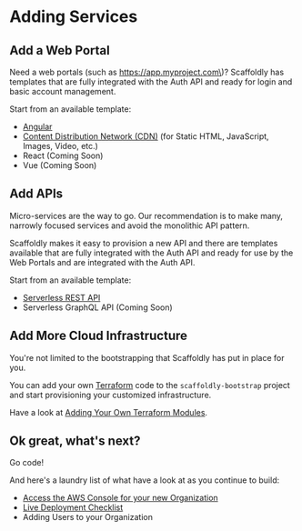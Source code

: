# Adding Services

## Add a Web Portal

Need a web portals \(such as https://app.myproject.com\)? Scaffoldly has templates that are fully integrated with the Auth API and ready for login and basic account management.

Start from an available template:

* [Angular](../frontends/adding-a-frontend/angular.md)
* [Content Distribution Network \(CDN\)](../frontends/adding-a-frontend/cdn.md) \(for Static HTML, JavaScript, Images, Video, etc.\)
* React \(Coming Soon\)
* Vue \(Coming Soon\)

## Add APIs

Micro-services are the way to go. Our recommendation is to make many, narrowly focused services and avoid the monolithic API pattern. 

Scaffoldly makes it easy to provision a new API and there are templates available that are fully integrated with the Auth API and ready for use by the Web Portals and are integrated with the Auth API.

Start from an available template:

* [Serverless REST API](../backends/adding-a-backend/serverless-rest-api.md)
* Serverless GraphQL API \(Coming Soon\)

## Add More Cloud Infrastructure

You're not limited to the bootstrapping that Scaffoldly has put in place for you. 

You can add your own [Terraform](https://terraform.io) code to the `scaffoldly-bootstrap` project and start provisioning your customized infrastructure.

Have a look at [Adding Your Own Terraform Modules](../infrastructure/configuration-files/adding-your-own-terraform-modules.md).

## Ok great, what's next?

Go code!

And here's a laundry list of what have a look at as you continue to build:

* [Access the AWS Console for your new Organization](../infrastructure/console-access.md)
* [Live Deployment Checklist](../releases-versions-deployments/live-deploy-checklist.md)
* Adding Users to your Organization



